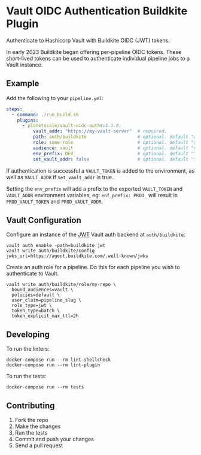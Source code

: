 # Vault OIDC Authentication Buildkite Plugin

Authenticate to Hashicorp Vault with Buildkite OIDC (JWT) tokens.

In early 2023 Buildkite began offering per-pipeline OIDC tokens. These short-lived
tokens can be used to authenticate individual pipeline jobs to a Vault instance.

## Example

Add the following to your `pipeline.yml`:

```yaml
steps:
  - command: ./run_build.sh
    plugins:
      - planetscale/vault-oidc-auth#v1.1.0:
          vault_addr: "https://my-vault-server"  # required.
          path: auth/buildkite                   # optional. default "auth/buildkite"
          role: some-role                        # optional. default "$BUILDKITE_PIPELINE_SLUG"
          audience: vault                        # optional. default "vault"
          env_prefix: DEV_                       # optional. default "". (prefix to add to exported env variable names)
          set_vault_addr: false                  # optional. default "true". (set VAULT_ADDR env var to the value of 'vault_addr')
```

If authentication is successful a `VAULT_TOKEN` is added to the environment, as well as `VAULT_ADDR` if `set_vault_addr` is true.

Setting the `env_prefix` will add a prefix to the exported `VAULT_TOKEN` and `VAULT_ADDR` environment variables, eg: `enf_prefix: PROD_` will result in `PROD_VAULT_TOKEN` and `PROD_VAULT_ADDR`.

## Vault Configuration

Configure an instance of the [JWT](https://developer.hashicorp.com/vault/docs/auth/jwt) Vault auth backend at `auth/buildkite`:

```console
vault auth enable -path=buildkite jwt
vault write auth/buildkite/config jwks_url=https://agent.buildkite.com/.well-known/jwks
```

Create an auth role for a pipeline. Do this for each pipeline you wish to authenticate to Vault:

```console
vault write auth/buildkite/role/my-repo \
  bound_audiences=vault \
  policies=default \
  user_claim=pipeline_slug \
  role_type=jwt \
  token_type=batch \
  token_explicit_max_ttl=2h
```

## Developing

To run the linters:

```shell
docker-compose run --rm lint-shellcheck
docker-compose run --rm lint-plugin
```

To run the tests:

```shell
docker-compose run --rm tests
```

## Contributing

1. Fork the repo
2. Make the changes
3. Run the tests
4. Commit and push your changes
5. Send a pull request
